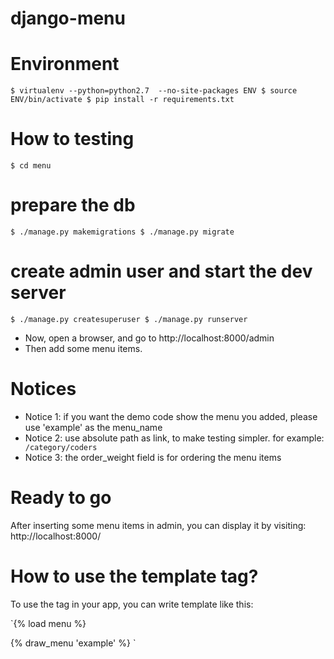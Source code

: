 # django-menu

# Environment
`$ virtualenv --python=python2.7  --no-site-packages ENV
$ source ENV/bin/activate
$ pip install -r requirements.txt
`

# How to testing
`$ cd menu
`
# prepare the db
`$ ./manage.py makemigrations
$ ./manage.py migrate
`
# create admin user and start the dev server
`$ ./manage.py createsuperuser
$ ./manage.py runserver
`
* Now, open a browser, and go to http://localhost:8000/admin
* Then add some menu items.
# Notices
* Notice 1: if you want the demo code show the menu you added, please use 'example' as the menu_name
* Notice 2: use absolute path as link, to make testing simpler. for example:
`          /category/coders`
* Notice 3: the order_weight field is for ordering the menu items

# Ready to go
After inserting some menu items in admin, you can display it by visiting: http://localhost:8000/

# How to use the template tag?
To use the tag in your app, you can write template like this:

`{% load menu %}

{% draw_menu 'example' %}
`

